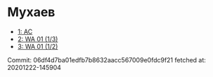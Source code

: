 # Мухаев
- [1: AC](1.md)
- [2: WA 01 (1/3)](2.md)
- [3: WA 01 (1/2)](3.md)

Commit: 06df4d7ba01edfb7b8632aacc567009e0fdc9f21
 fetched at: 20201222-145904

